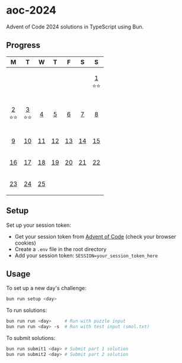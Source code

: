 # aoc-2024

Advent of Code 2024 solutions in TypeScript using Bun.

## Progress

<!-- CALENDAR_START -->
| M | T | W | T | F | S | S |
|---|---|---|---|---|---|---|
|||||||<p align="center">[1](./src/day01/index.ts)<br>⭐⭐</p>|
|<p align="center">[2](./src/day02/index.ts)<br>⭐⭐</p>|<p align="center">[3](./src/day03/index.ts)<br>⭐⭐</p>|<p align="center">[4](./src/day04/index.ts)<br></p>|<p align="center">[5](./src/day05/index.ts)<br></p>|<p align="center">[6](./src/day06/index.ts)<br></p>|<p align="center">[7](./src/day07/index.ts)<br></p>|<p align="center">[8](./src/day08/index.ts)<br></p>|
|<p align="center">[9](./src/day09/index.ts)<br></p>|<p align="center">[10](./src/day10/index.ts)<br></p>|<p align="center">[11](./src/day11/index.ts)<br></p>|<p align="center">[12](./src/day12/index.ts)<br></p>|<p align="center">[13](./src/day13/index.ts)<br></p>|<p align="center">[14](./src/day14/index.ts)<br></p>|<p align="center">[15](./src/day15/index.ts)<br></p>|
|<p align="center">[16](./src/day16/index.ts)<br></p>|<p align="center">[17](./src/day17/index.ts)<br></p>|<p align="center">[18](./src/day18/index.ts)<br></p>|<p align="center">[19](./src/day19/index.ts)<br></p>|<p align="center">[20](./src/day20/index.ts)<br></p>|<p align="center">[21](./src/day21/index.ts)<br></p>|<p align="center">[22](./src/day22/index.ts)<br></p>|
|<p align="center">[23](./src/day23/index.ts)<br></p>|<p align="center">[24](./src/day24/index.ts)<br></p>|<p align="center">[25](./src/day25/index.ts)<br></p>|||||
<!-- CALENDAR_END -->

## Setup

Set up your session token:

- Get your session token from [Advent of Code](https://adventofcode.com/) (check your browser cookies)
- Create a `.env` file in the root directory
- Add your session token: `SESSION=your_session_token_here`

## Usage

To set up a new day's challenge:

```bash
bun run setup <day>
```

To run solutions:

```bash
bun run run <day>     # Run with puzzle input
bun run run <day> -s  # Run with test input (smol.txt)
```

To submit solutions:

```bash
bun run submit1 <day> # Submit part 1 solution
bun run submit2 <day> # Submit part 2 solution
```
